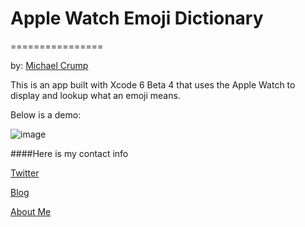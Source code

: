 # Apple Watch Emoji Dictionary
================

by: [Michael Crump](http://twitter.com/mbcrump)

This is an app built with Xcode 6 Beta 4 that uses the Apple Watch to display and lookup what an emoji means. 

Below is a demo: 

![image](https://github.com/mbcrump/AppleWatchEmoji/blob/master/demo.gif)

####Here is my contact info

[Twitter](http://twitter.com/mbcrump)

[Blog](http://michaelcrump.net)

[About Me](http://about.me/mbcrump)